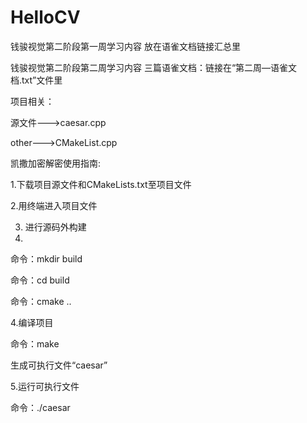 # HelloCV
钱骏视觉第二阶段第一周学习内容
放在语雀文档链接汇总里





钱骏视觉第二阶段第二周学习内容
三篇语雀文档：链接在“第二周—语雀文档.txt”文件里

项目相关：

源文件--->caesar.cpp

other--->CMakeList.cpp



凯撒加密解密使用指南:

1.下载项目源文件和CMakeLists.txt至项目文件

2.用终端进入项目文件

3. 进行源码外构建
4. 
命令：mkdir build

命令：cd build

命令：cmake ..

4.编译项目

命令：make

生成可执行文件“caesar”

5.运行可执行文件

命令：./caesar
